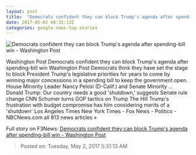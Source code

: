 ```yaml
---
layout: post
title:  "Democrats confident they can block Trump's agenda after spending-bill win - Washington Post"
date: 2017-05-02 00:31:13Z
categories: google-news-top-stories
---
```


![Democrats confident they can block Trump's agenda after spending-bill win - Washington Post](https://img.washingtonpost.com/rf/image_1484w/2010-2019/WashingtonPost/2017/05/02/National-Politics/Images/Botsford170501Trump14733.JPG)

Washington Post Democrats confident they can block Trump's agenda after spending-bill win Washington Post Democrats think they have set the stage to block President Trump's legislative priorities for years to come by winning major concessions in a spending bill to keep the government open. House Minority Leader Nancy Pelosi (D-Calif.) and Senate Minority ... Donald Trump: Our country needs a good 'shutdown,' suggests Senate rule change CNN Schumer turns GOP tactics on Trump The Hill Trump's frustration with budget compromise has him considering merits of a 'shutdown' Los Angeles Times New York Times - Fox News - Politico - NBCNews.com all 813 news articles »


Full story on F3News: [Democrats confident they can block Trump's agenda after spending-bill win - Washington Post](http://www.f3nws.com/n/TQThEG)

> Posted on: Tuesday, May 2, 2017 5:31:13 AM
